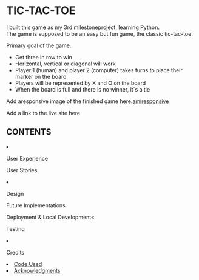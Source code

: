 <h1>TIC-TAC-TOE</h1>
<p>I built this game as my 3rd milestoneproject, learning Python.<br> 
The game is supposed to be an easy but fun game, the classic tic-tac-toe.</p>
<p>Primary goal of the game:<br> 
<ul>
<li>Get three in row to win</li>
<li>Horizontal, vertical or diagonal will work</li>
<li>Player 1 (human) and player 2 (computer) takes turns to place their marker on the board</li>
<li>Players will be represented by X and O on the board</li>
<li>When the board is full and there is no winner, it´s a tie</li>
</ul>
</p>
<p>Add aresponsive image of the finished game here.<a href="https://ui.dev/amiresponsive" rel="nofollow">amiresponsive</a></p>
<p>Add a link to the live site here</p>

<h2>CONTENTS</h2>

<li>
<p>User Experience</p>
<p>User Stories</li>

<li>
<p>Design</p>

<p>Future Implementations</p>
<p>Deployment &amp; Local Development<</p>

<p>Testing</p>
</li>
<li>
<p>Credits</p>

<li><a href="https://">Code Used</a></li>

<li><a href="https://">Acknowledgments</a></li>
